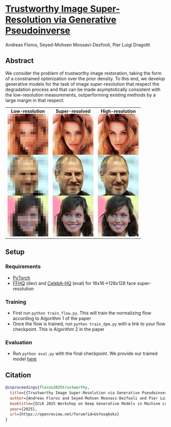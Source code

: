 # [Trustworthy Image Super-Resolution via Generative Pseudoinverse](https://openreview.net/forum?id=UsYosqkokz)
Andreas Floros, Seyed-Mohsen Moosavi-Dezfooli, Pier Luigi Dragotti

## Abstract
We consider the problem of trustworthy image restoration, taking the form of a constrained optimization over the prior density. To this end, we develop generative models for the task of image super-resolution that respect the degradation process and that can be made asymptotically consistent with the low-resolution measurements, outperforming existing methods by a large margin in that respect.

<div align="center">
  <table>
    <tr>
      <td align="center">
        <b>Low-resolution</b><br>
        <img src="assets/lr.png" />
      </td>
      <td align="center">
        <b>Super-resolved</b><br>
        <img src="assets/sr.png" />
      </td>
      <td align="center">
        <b>High-resolution</b><br>
        <img src="assets/hr.png" />
      </td>
    </tr>
  </table>
</div>

## Setup
### Requirements
- [PyTorch](https://pytorch.org/get-started/locally/)
- [FFHQ](https://www.kaggle.com/datasets/potatohd404/ffhq-128-70k) (dev) and [CelebA-HQ](https://www.kaggle.com/datasets/denislukovnikov/celebahq256-images-only) (eval) for 16x16->128x128 face super-resolution

### Training
- First run `python train_flow.py`. This will train the normalizing flow according to Algorithm 1 of the paper
- Once the flow is trained, run `python train_dpm.py` with a link to your flow checkpoint. This is Algorithm 2 in the paper

### Evaluation
- Run `python eval.py` with the final checkpoint. We provide our trained model [here](https://github.com/andreasfloros/trustworthy-super-resolution/releases/tag/ffhq128-8x)

## Citation
```BibTex
@inproceedings{floros2025trustworthy,
  title={{Trustworthy Image Super-Resolution via Generative Pseudoinverse}},
  author={Andreas Floros and Seyed-Mohsen Moosavi-Dezfooli and Pier Luigi Dragotti},
  booktitle={ICLR 2025 Workshop on Deep Generative Models in Machine Learning: Theory, Principle and Efficacy},
  year={2025},
  url={https://openreview.net/forum?id=UsYosqkokz}
}
```
